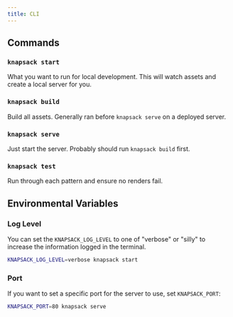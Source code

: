 ```yaml
---
title: CLI
---
```


## Commands

### `knapsack start`

What you want to run for local development. This will watch assets and create a local server for you.

### `knapsack build`

Build all assets. Generally ran before `knapsack serve` on a deployed server.

### `knapsack serve`

Just start the server. Probably should run `knapsack build` first.

### `knapsack test`

Run through each pattern and ensure no renders fail.

## Environmental Variables

### Log Level

You can set the `KNAPSACK_LOG_LEVEL` to one of "verbose" or "silly" to increase the information logged in the terminal.

```bash
KNAPSACK_LOG_LEVEL=verbose knapsack start
```

### Port

If you want to set a specific port for the server to use, set `KNAPSACK_PORT`:

```bash
KNAPSACK_PORT=80 knapsack serve
```
